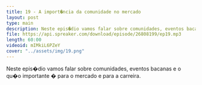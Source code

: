 ```yaml
---
title: 19 - A import�ncia da comunidade no mercado
layout: post
type: main
description: Neste epis�dio vamos falar sobre comunidades, eventos bacanas e o qu�o importante � para o mercado e para a carreira.
file: https://api.spreaker.com/download/episode/26808199/ep19.mp3
length: 60:00
videoid: mIMkiL6PZeY
cover: "../assets/img/19.png"
---
```


Neste epis�dio vamos falar sobre comunidades, eventos bacanas e o qu�o importante � para o mercado e para a carreira.